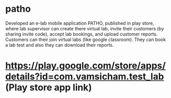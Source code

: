 # patho
Developed an e-lab mobile application PATHO, published in play store, where lab supervisor can create there virtual lab, invite their
customers (by sharing invite code), accept lab bookings, and upload customer reports. Customers can their join virtual labs (like
google classroom). They can book a lab test and also they can download their reports.

# https://play.google.com/store/apps/details?id=com.vamsicham.test_lab (Play store app link)
